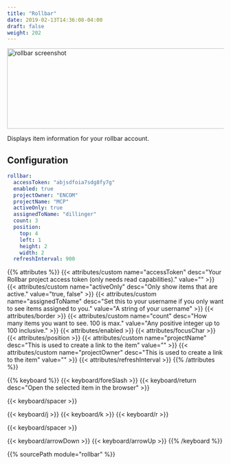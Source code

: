 ```yaml
---
title: "Rollbar"
date: 2019-02-13T14:36:08-04:00
draft: false
weight: 202
---
```


<img class="screenshot" src="/imgs/modules/rollbar.png" width="640" height="187" alt="rollbar screenshot" />

Displays item information for your rollbar account.

## Configuration

```yaml
rollbar:
  accessToken: "abjsdfoia7sdg8fy7g"
  enabled: true
  projectOwner: "ENCOM"
  projectName: "MCP"
  activeOnly: true
  assignedToName: "dillinger"
  count: 3
  position:
    top: 4
    left: 1
    height: 2
    width: 2
  refreshInterval: 900
```

{{% attributes %}}
  {{< attributes/custom name="accessToken" desc="Your Rollbar project access token (only needs read capabilities)." value="" >}}
  {{< attributes/custom name="activeOnly" desc="Only show items that are active." value="true, false" >}}
  {{< attributes/custom name="assignedToName" desc="Set this to your username if you only want to see items assigned to you." value="A string of your username" >}}
  {{< attributes/border >}}
  {{< attributes/custom name="count" desc="How many items you want to see. 100 is max." value="Any positive integer up to 100 inclusive." >}}
  {{< attributes/enabled >}}
  {{< attributes/focusChar >}}
  {{< attributes/position >}}
  {{< attributes/custom name="projectName" desc="This is used to create a link to the item" value="" >}}
  {{< attributes/custom name="projectOwner" desc="This is used to create a link to the item" value="" >}}
  {{< attributes/refreshInterval >}}
{{% /attributes %}}

{{% keyboard %}}
  {{< keyboard/foreSlash >}}
  {{< keyboard/return desc="Open the selected item in the browser" >}}

  {{< keyboard/spacer >}}

  {{< keyboard/j >}}
  {{< keyboard/k >}}
  {{< keyboard/r >}}

  {{< keyboard/spacer >}}

  {{< keyboard/arrowDown >}}
  {{< keyboard/arrowUp >}}
{{% /keyboard %}}

{{% sourcePath module="rollbar" %}}